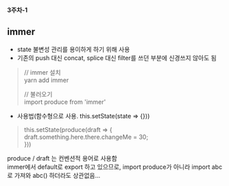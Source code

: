 **3주차-1**

## immer

- state 불변성 관리를 용이하게 하기 위해 사용
- 기존의 push 대신 concat, splice 대신 filter를 쓰던 부분에 신경쓰지 않아도 됨

> // immer 설치  
> yarn add immer
>
> // 불러오기  
> import produce from 'immer'

- 사용법(함수형으로 사용. this.setState(state => {}))

> this.setState(produce(draft => {  
>  draft.something.here.there.changeMe = 30;  
> }))

produce / draft 는 컨벤션적 용어로 사용함  
immer에서 default로 export 하고 있으므로, import produce가 아니라 import abc로 가져와 abc() 하더라도 상관없음...

